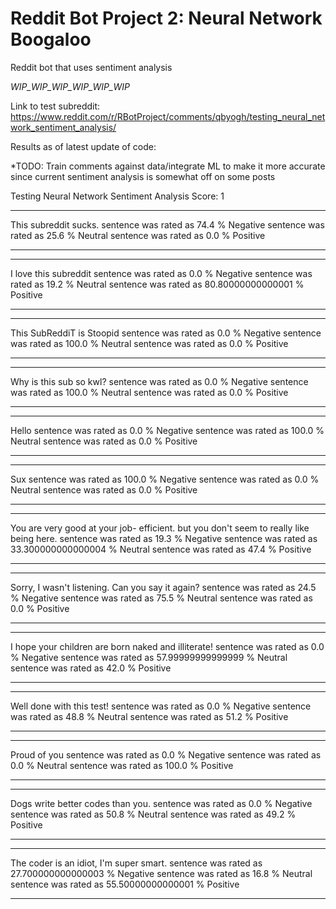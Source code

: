 # Reddit Bot Project 2: Neural Network Boogaloo
Reddit bot that uses sentiment analysis

*WIP_WIP_WIP_WIP_WIP_WIP*

Link to test subreddit:
https://www.reddit.com/r/RBotProject/comments/qbyogh/testing_neural_network_sentiment_analysis/

Results as of latest update of code:

*TODO: Train comments against data/integrate ML to make it more accurate since current sentiment analysis is somewhat off on some posts

Testing Neural Network Sentiment Analysis
Score:  1
*******************************
This subreddit sucks.
sentence was rated as  74.4 % Negative
sentence was rated as  25.6 % Neutral
sentence was rated as  0.0 % Positive
*******************************
*******************************
I love this subreddit
sentence was rated as  0.0 % Negative
sentence was rated as  19.2 % Neutral
sentence was rated as  80.80000000000001 % Positive
*******************************
*******************************
This SubReddiT is Stoopid
sentence was rated as  0.0 % Negative
sentence was rated as  100.0 % Neutral
sentence was rated as  0.0 % Positive
*******************************
*******************************
Why is this sub so kwl?
sentence was rated as  0.0 % Negative
sentence was rated as  100.0 % Neutral
sentence was rated as  0.0 % Positive
*******************************
*******************************
Hello
sentence was rated as  0.0 % Negative
sentence was rated as  100.0 % Neutral
sentence was rated as  0.0 % Positive
*******************************
*******************************
Sux
sentence was rated as  100.0 % Negative
sentence was rated as  0.0 % Neutral
sentence was rated as  0.0 % Positive
*******************************
*******************************
You are very good at your job- efficient. but you don't seem to really like being here.
sentence was rated as  19.3 % Negative
sentence was rated as  33.300000000000004 % Neutral
sentence was rated as  47.4 % Positive
*******************************
*******************************
Sorry, I wasn't listening. Can you say it again?
sentence was rated as  24.5 % Negative
sentence was rated as  75.5 % Neutral
sentence was rated as  0.0 % Positive
*******************************
*******************************
I hope your children are born naked and illiterate!
sentence was rated as  0.0 % Negative
sentence was rated as  57.99999999999999 % Neutral
sentence was rated as  42.0 % Positive
*******************************
*******************************
Well done with this test!
sentence was rated as  0.0 % Negative
sentence was rated as  48.8 % Neutral
sentence was rated as  51.2 % Positive
*******************************
*******************************
Proud of you
sentence was rated as  0.0 % Negative
sentence was rated as  0.0 % Neutral
sentence was rated as  100.0 % Positive
*******************************
*******************************
Dogs write better codes than you.
sentence was rated as  0.0 % Negative
sentence was rated as  50.8 % Neutral
sentence was rated as  49.2 % Positive
*******************************
*******************************
The coder is an idiot, I'm super smart.
sentence was rated as  27.700000000000003 % Negative
sentence was rated as  16.8 % Neutral
sentence was rated as  55.50000000000001 % Positive
*******************************
